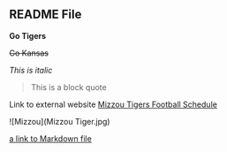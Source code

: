 
## README File 

__Go Tigers__

~~Go Kansas~~

*This is italic*

> This is a block quote

Link to external website
[Mizzou Tigers Football Schedule](https://mutigers.com/schedule.aspx?schedule=459)

![Mizzou](Mizzou Tiger.jpg)


[a link to Markdown file](Markdown.md)
